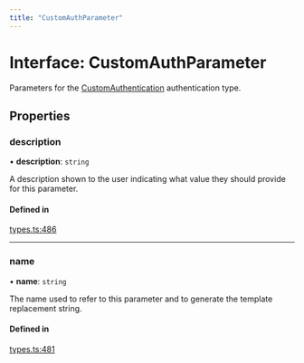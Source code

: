```yaml
---
title: "CustomAuthParameter"
---
```

# Interface: CustomAuthParameter

Parameters for the [CustomAuthentication](CustomAuthentication.md) authentication type.

## Properties

### description

• **description**: `string`

A description shown to the user indicating what value they should provide for this parameter.

#### Defined in

[types.ts:486](https://github.com/coda/packs-sdk/blob/main/types.ts#L486)

___

### name

• **name**: `string`

The name used to refer to this parameter and to generate the template replacement string.

#### Defined in

[types.ts:481](https://github.com/coda/packs-sdk/blob/main/types.ts#L481)
